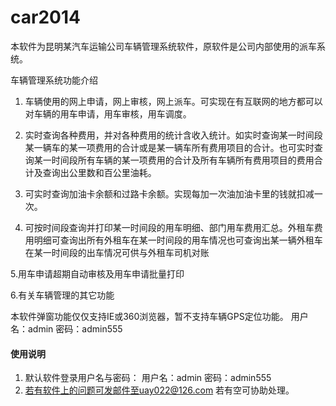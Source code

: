 # car2014
本软件为昆明某汽车运输公司车辆管理系统软件，原软件是公司内部使用的派车系统。

车辆管理系统功能介绍

1. 车辆使用的网上申请，网上审核，网上派车。可实现在有互联网的地方都可以对车辆的用车申请，用车审核，用车调度。

2. 实时查询各种费用，并对各种费用的统计含收入统计。如实时查询某一时间段某一辆车的某一项费用的合计或是某一辆车所有费用项目的合计。也可实时查询某一时间段所有车辆的某一项费用的合计及所有车辆所有费用项目的费用合计及查询出公里数和百公里油耗。

3. 可实时查询加油卡余额和过路卡余额。实现每加一次油加油卡里的钱就扣减一次。

4. 可按时间段查询并打印某一时间段的用车明细、部门用车费用汇总。外租车费用明细可查询出所有外租车在某一时间段的用车情况也可查询出某一辆外租车在某一时间段的出车情况可供与外租车司机对账

5.用车申请超期自动审核及用车申请批量打印

6.有关车辆管理的其它功能 

本软件弹窗功能仅仅支持IE或360浏览器，暂不支持车辆GPS定位功能。
用户名：admin 密码：admin555

#### 使用说明

1. 默认软件登录用户名与密码：
用户名：admin
  密码：admin555
2.  若有软件上的问题可发邮件至uay022@126.com 若有空可协助处理。
